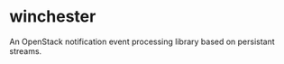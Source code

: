 winchester
==========

An OpenStack notification event processing library based on persistant streams.

